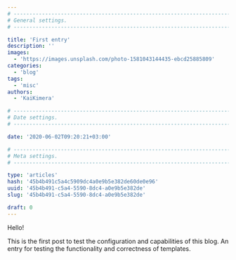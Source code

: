 ```yaml
---
# -------------------------------------------------------------------------------------------------------------------- #
# General settings.
# -------------------------------------------------------------------------------------------------------------------- #

title: 'First entry'
description: ''
images:
  - 'https://images.unsplash.com/photo-1581043144435-ebcd25885809'
categories:
  - 'blog'
tags:
  - 'misc'
authors:
  - 'KaiKimera'

# -------------------------------------------------------------------------------------------------------------------- #
# Date settings.
# -------------------------------------------------------------------------------------------------------------------- #

date: '2020-06-02T09:20:21+03:00'

# -------------------------------------------------------------------------------------------------------------------- #
# Meta settings.
# -------------------------------------------------------------------------------------------------------------------- #

type: 'articles'
hash: '45b4b491c5a4c5909dc4a0e9b5e382de60de0e96'
uuid: '45b4b491-c5a4-5590-8dc4-a0e9b5e382de'
slug: '45b4b491-c5a4-5590-8dc4-a0e9b5e382de'

draft: 0
---
```


Hello!

<!--more-->

This is the first post to test the configuration and capabilities of this blog. An entry for testing the functionality and correctness of templates.
